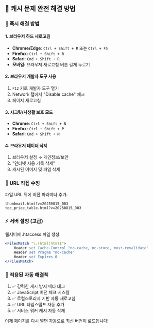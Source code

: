 <!-- 캐시 문제 해결 가이드 -->

## 🚨 캐시 문제 완전 해결 방법

### 📱 **즉시 해결 방법**

#### 1. **브라우저 하드 새로고침**

- **Chrome/Edge**: `Ctrl + Shift + R` 또는 `Ctrl + F5`
- **Firefox**: `Ctrl + Shift + R`
- **Safari**: `Cmd + Shift + R`
- **모바일**: 브라우저 새로고침 버튼 길게 누르기

#### 2. **브라우저 개발자 도구 사용**

1. `F12` 키로 개발자 도구 열기
2. Network 탭에서 "Disable cache" 체크
3. 페이지 새로고침

#### 3. **시크릿/사생활 보호 모드**

- **Chrome**: `Ctrl + Shift + N`
- **Firefox**: `Ctrl + Shift + P`
- **Safari**: `Cmd + Shift + N`

#### 4. **브라우저 데이터 삭제**

1. 브라우저 설정 → 개인정보/보안
2. "인터넷 사용 기록 삭제"
3. 캐시된 이미지 및 파일 삭제

### 🔧 **URL 직접 수정**

파일 URL 뒤에 버전 파라미터 추가:

```
thumbnail.html?v=20250815_003
toc_price_table.html?v=20250815_003
```

### ⚡ **서버 설정 (고급)**

웹서버에 .htaccess 파일 생성:

```apache
<FilesMatch "\.(html|htm)$">
    Header set Cache-Control "no-cache, no-store, must-revalidate"
    Header set Pragma "no-cache"
    Header set Expires 0
</FilesMatch>
```

### 🎯 **적용된 자동 해결책**

1. ✅ 강력한 캐시 방지 메타 태그
2. ✅ JavaScript 버전 체크 시스템
3. ✅ 로컬스토리지 기반 자동 새로고침
4. ✅ URL 타임스탬프 자동 추가
5. ✅ 서비스 워커 캐시 자동 삭제

이제 페이지를 다시 열면 자동으로 최신 버전이 로드됩니다!
